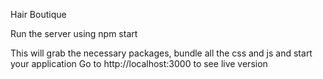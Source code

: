 Hair Boutique

Run the server using
npm start

This will grab the necessary packages, bundle all the css and js and start your application
Go to http://localhost:3000 to see live version